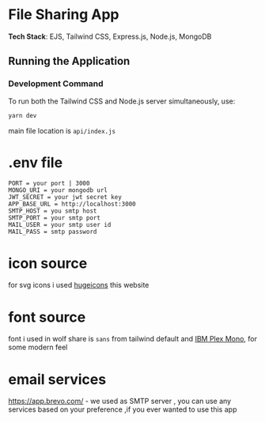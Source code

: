 # File Sharing App

**Tech Stack**: EJS, Tailwind CSS, Express.js, Node.js, MongoDB

## Running the Application

### Development Command

To run both the Tailwind CSS and Node.js server simultaneously, use:

```bash
yarn dev
```
main file location is  `api/index.js`



# .env file
```
PORT = your port | 3000
MONGO_URI = your mongodb url
JWT_SECRET = your jwt secret key
APP_BASE_URL = http://localhost:3000
SMTP_HOST = you smtp host
SMTP_PORT = your smtp port
MAIL_USER = your smtp user id
MAIL_PASS = smtp password

```

# icon source

for svg icons i used [hugeicons](https://hugeicons.com/) this website

# font source
font i used in wolf share is `sans` from tailwind default and [IBM Plex Mono](https://fonts.google.com/specimen/IBM+Plex+Mono), for some modern feel


# email services
https://app.brevo.com/ - we used as SMTP  server , you can use any services based on your preference ,if you ever wanted to use this app
